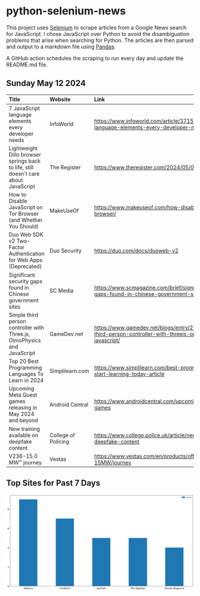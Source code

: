 # python-selenium-news

This project uses [Selenium](https://www.seleniumhq.org/) to scrape articles from a Google News search for JavaScript.
I chose JavaScript over Python to avoid the disambiguation problems that arise when searching for Python.
The articles are then parsed and output to a markdown file using [Pandas](https://pandas.pydata.org/).

A GitHub action schedules the scraping to run every day and update the README.md file.

## Sunday May 12 2024


| Title                                                                               | Website             | Link                                                                                                                |
|:------------------------------------------------------------------------------------|:--------------------|:--------------------------------------------------------------------------------------------------------------------|
| 7 JavaScript language elements every developer needs                                | InfoWorld           | https://www.infoworld.com/article/3715393/7-javascript-language-elements-every-developer-needs.html                 |
| Lightweight Dillo browser springs back to life, still doesn't care about JavaScript | The Register        | https://www.theregister.com/2024/05/07/dillo_browser_v3_1/                                                          |
| How to Disable JavaScript on Tor Browser (and Whether You Should)                   | MakeUseOf           | https://www.makeuseof.com/how-disable-javascript-tor-browser/                                                       |
| Duo Web SDK v2 Two-Factor Authentication for Web Apps (Deprecated)                  | Duo Security        | https://duo.com/docs/duoweb-v2                                                                                      |
| Significant security gaps found in Chinese government sites                         | SC Media            | https://www.scmagazine.com/brief/significant-security-gaps-found-in-chinese-government-sites                        |
| Simple third person controller with Three.js, OimoPhysics and JavaScript            | GameDev.net         | https://www.gamedev.net/blogs/entry/2293496-simple-third-person-controller-with-threejs-oimophysics-and-javascript/ |
| Top 20 Best Programming Languages To Learn in 2024                                  | Simplilearn.com     | https://www.simplilearn.com/best-programming-languages-start-learning-today-article                                 |
| Upcoming Meta Quest games releasing in May 2024 and beyond                          | Android Central     | https://www.androidcentral.com/upcoming-meta-quest-games                                                            |
| New training available on deepfake content                                          | College of Policing | https://www.college.police.uk/article/new-training-available-deepfake-content                                       |
| V236-15.0 MW™ journey                                                               | Vestas              | https://www.vestas.com/en/products/offshore/V236-15MW/journey                                                       |
## Top Sites for Past 7 Days

![Graph of Top Sites](https://raw.githubusercontent.com/dan-mba/python-selenium-news/main/last-week.png)
